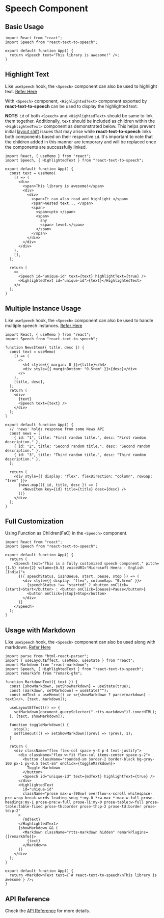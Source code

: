 # Speech Component

## Basic Usage

```tsx
import React from "react";
import Speech from "react-text-to-speech";

export default function App() {
  return <Speech text="This library is awesome!" />;
}
```

## Highlight Text

Like `useSpeech` hook, the `<Speech>` component can also be used to highlight text. <a href="/docs/usage/useSpeech#highlight-text" target="_blank">Refer Here</a>

With `<Speech>` component, `<HighlightedText>` component exported by **react-text-to-speech** can be used to display the highlighted text.

**NOTE:** `id` of both `<Speech>` and `<HighlightedText>` should be same to link them together. Additionally, `text` should be included as children within the `<HighlightedText>` component as demonstrated below. This helps prevent initial [layout shift](https://web.dev/articles/cls) issues that may arise while **react-text-to-speech** links both components based on their respective `id`. It's important to note that the children added in this manner are temporary and will be replaced once the components are successfully linked.

```tsx
import React, { useMemo } from "react";
import Speech, { HighlightedText } from "react-text-to-speech";

export default function App() {
  const text = useMemo(
    () => (
      <div>
        <span>This library is awesome!</span>
        <div>
          <div>
            <span>It can also read and highlight </span>
            <span>nested text... </span>
            <span>
              <span>upto </span>
              <span>
                any
                <span> level.</span>
              </span>
            </span>
          </div>
        </div>
      </div>
    ),
    [],
  );

  return (
    <>
      <Speech id="unique-id" text={text} highlightText={true} />
      <HighlightedText id="unique-id">{text}</HighlightedText>
    </>
  );
}
```

## Multiple Instance Usage

Like `useSpeech` hook, the `<Speech>` component can also be used to handle multiple speech instances. <a href="/docs/usage/useSpeech#multiple-instance-usage" target="_blank">Refer Here</a>

```tsx
import React, { useMemo } from "react";
import Speech from "react-text-to-speech";

function NewsItem({ title, desc }) {
  const text = useMemo(
    () => (
      <>
        <h4 style={{ margin: 0 }}>{title}</h4>
        <div style={{ marginBottom: "0.5rem" }}>{desc}</div>
      </>
    ),
    [title, desc],
  );
  return (
    <div>
      {text}
      <Speech text={text} />
    </div>
  );
}

export default function App() {
  // 'news' holds response from some News API
  const news = [
    { id: "1", title: "First random title.", desc: "First random description." },
    { id: "2", title: "Second random title.", desc: "Second random description." },
    { id: "3", title: "Third random title.", desc: "Third random description." },
  ];

  return (
    <div style={{ display: "flex", flexDirection: "column", rowGap: "1rem" }}>
      {news.map(({ id, title, desc }) => (
        <NewsItem key={id} title={title} desc={desc} />
      ))}
    </div>
  );
}
```

## Full Customization

Using Function as Children(FaC) in the `<Speech>` component.

```tsx
import React from "react";
import Speech from "react-text-to-speech";

export default function App() {
  return (
    <Speech text="This is a fully customized speech component." pitch={1.5} rate={2} volume={0.5} voiceURI="Microsoft Heera - English (India)">
      {({ speechStatus, isInQueue, start, pause, stop }) => (
        <div style={{ display: "flex", columnGap: "0.5rem" }}>
          {speechStatus !== "started" ? <button onClick={start}>Start</button> : <button onClick={pause}>Pause</button>}
          <button onClick={stop}>Stop</button>
        </div>
      )}
    </Speech>
  );
}
```

## Usage with Markdown

Like `useSpeech` hook, the `<Speech>` component can also be used along with markdown. <a href="/docs/usage/useSpeech#usage-with-markdown" target="_blank">Refer Here</a>

```tsx title="Custom MarkdownText Component"
import parse from "html-react-parser";
import { useLayoutEffect, useMemo, useState } from "react";
import Markdown from "react-markdown";
import Speech, { HighlightedText } from "react-text-to-speech";
import remarkGfm from "remark-gfm";

function MarkdownText({ text }) {
  const [showMarkdown, setShowMarkdown] = useState(true);
  const [markdown, setMarkdown] = useState("");
  const mdText = useMemo(() => <>{showMarkdown ? parse(markdown) : text}</>, [text, markdown]);

  useLayoutEffect(() => {
    setMarkdown(document.querySelector(".rtts-markdown")?.innerHTML);
  }, [text, showMarkdown]);

  function toggleMarkdown() {
    stop();
    setTimeout(() => setShowMarkdown((prev) => !prev), 1);
  }

  return (
    <div className="flex flex-col space-y-3 p-4 text-justify">
      <div className="flex w-fit flex-col items-center space-y-2">
        <button className="rounded-sm border-2 border-black bg-gray-100 px-1 py-0.5 text-sm" onClick={toggleMarkdown}>
          Toggle Markdown
        </button>
        <Speech id="unique-id" text={mdText} highlightText={true} />
      </div>
      <HighlightedText
        id="unique-id"
        className="prose max-w-[90vw] overflow-x-scroll whitespace-pre-wrap break-words leading-snug *:my-0 *:w-max *:max-w-full prose-headings:my-1 prose-pre:w-full prose-li:my-0 prose-table:w-full prose-table:table-fixed prose-th:border prose-th:p-2 prose-td:border prose-td:p-2"
      >
        {mdText}
      </HighlightedText>
      {showMarkdown && (
        <Markdown className="rtts-markdown hidden" remarkPlugins={[remarkGfm]}>
          {text}
        </Markdown>
      )}
    </div>
  );
}

export default function App() {
  return <MarkdownText text={`# react-text-to-speech\nThis library is awesome`} />;
}
```

## API Reference

Check the [API Reference](/docs/api/speech) for more details.
